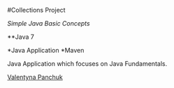 #Collections Project

*Simple Java Basic Concepts*

**Java 7

*Java Application
*Maven

Java Application which focuses on Java Fundamentals.

[Valentyna Panchuk](https://github.com/valavala24)
